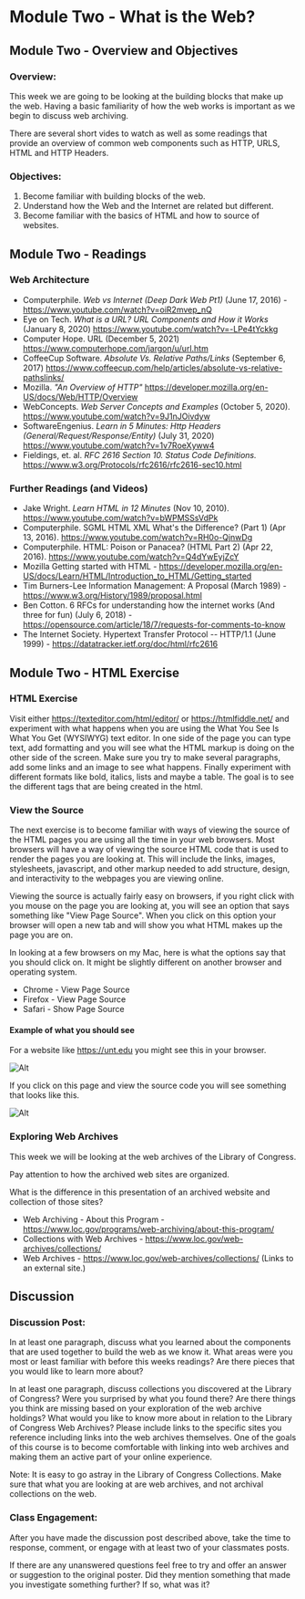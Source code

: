 # Module Two - What is the Web?

## Module Two - Overview and Objectives

### Overview: 
This week we are going to be looking at the building blocks that make up the web. Having a basic familiarity of how the web works is important as we begin to discuss web archiving. 

There are several short vides to watch as well as some readings that provide an overview of common web components such as HTTP, URLS, HTML and HTTP Headers.

### Objectives:
1. Become familiar with building blocks of the web.
2. Understand how the Web and the Internet are related but different.
3. Become familiar with the basics of HTML and how to source of websites.

## Module Two - Readings

### Web Architecture

* Computerphile. _Web vs Internet (Deep Dark Web Pt1)_ (June 17, 2016) - https://www.youtube.com/watch?v=oiR2mvep_nQ
* Eye on Tech. _What is a URL? URL Components and How it Works_ (January 8, 2020) https://www.youtube.com/watch?v=-LPe4tYckkg
* Computer Hope. URL (December 5, 2021) https://www.computerhope.com/jargon/u/url.htm
* CoffeeCup Software. _Absolute Vs. Relative Paths/Links_ (September 6, 2017) https://www.coffeecup.com/help/articles/absolute-vs-relative-pathslinks/ 
* Mozilla. _"An Overview of HTTP"_ https://developer.mozilla.org/en-US/docs/Web/HTTP/Overview 
* WebConcepts. _Web Server Concepts and Examples_ (October 5, 2020). https://www.youtube.com/watch?v=9J1nJOivdyw 
* SoftwareEngenius. _Learn in 5 Minutes: Http Headers (General/Request/Response/Entity)_ (July 31, 2020) https://www.youtube.com/watch?v=1v7RoeXyww4
* Fieldings, et. al. _RFC 2616 Section 10. Status Code Definitions._ https://www.w3.org/Protocols/rfc2616/rfc2616-sec10.html  

### Further Readings (and Videos) 

* Jake Wright. _Learn HTML in 12 Minutes_ (Nov 10, 2010). https://www.youtube.com/watch?v=bWPMSSsVdPk 
* Computerphile. SGML HTML XML What's the Difference? (Part 1) (Apr 13, 2016). https://www.youtube.com/watch?v=RH0o-QjnwDg
* Computerphile. HTML: Poison or Panacea? (HTML Part 2) (Apr 22, 2016). https://www.youtube.com/watch?v=Q4dYwEyjZcY
* Mozilla Getting started with HTML  - https://developer.mozilla.org/en-US/docs/Learn/HTML/Introduction_to_HTML/Getting_started
* Tim Burners-Lee Information Management: A Proposal (March 1989) - https://www.w3.org/History/1989/proposal.html
* Ben Cotton. 6 RFCs for understanding how the internet works (And three for fun) (July 6, 2018) - https://opensource.com/article/18/7/requests-for-comments-to-know
* The Internet Society. Hypertext Transfer Protocol -- HTTP/1.1 (June 1999) - https://datatracker.ietf.org/doc/html/rfc2616

## Module Two - HTML Exercise

### HTML Exercise

Visit either https://texteditor.com/html/editor/  or https://htmlfiddle.net/  and experiment with what happens when you are using the What You See Is What You Get (WYSIWYG) text editor.  In one side of the page you can type text, add formatting and you will see what the HTML markup is doing on the other side of the screen. Make sure you try to make several paragraphs, add some links and an image to see what happens.  Finally experiment with different formats like bold, italics, lists and maybe a table.  The goal is to see the different tags that are being created in the html. 

### View the Source
The next exercise is to become familiar with ways of viewing the source of the HTML pages you are using all the time in your web browsers.  Most browsers will have a way of viewing the source HTML code that is used to render the pages you are looking at.  This will include the links, images, stylesheets, javascript, and other markup needed to add structure, design, and interactivity to the webpages you are viewing online.  

Viewing the source is actually fairly easy on browsers, if you right click with you mouse on the page you are looking at, you will see an option that says something like "View Page Source".  When you click on this option your browser will open a new tab and will show you what HTML makes up the page you are on. 

In looking at a few browsers on my Mac, here is what the options say that you should click on. It might be slightly different on another browser and operating system. 

* Chrome - View Page Source
* Firefox - View Page Source
* Safari - Show Page Source

#### Example of what you should see
For a website like https://unt.edu you might see this in your browser. 

![Alt](images/module-02-unt-homepage.png "UNT Homepage")

If you click on this page and view the source code you will see something that looks like this. 

![Alt](images/module-02-unt-homepage-source.png "UNT Homepage Source View")

### Exploring Web Archives

This week we will be looking at the web archives of the Library of Congress. 

Pay attention to how the archived web sites are organized. 

What is the difference in this presentation of an archived website and collection of those sites?

* Web Archiving - About this Program - https://www.loc.gov/programs/web-archiving/about-this-program/ 
* Collections with Web Archives - https://www.loc.gov/web-archives/collections/ 
* Web Archives - https://www.loc.gov/web-archives/collections/ (Links to an external site.) 

## Discussion 

### Discussion Post:
In at least one paragraph, discuss what you learned about the components that are used together to build the web as we know it.  What areas were you most or least familiar with before this weeks readings? Are there pieces that you would like to learn more about?

In at least one paragraph, discuss collections you discovered at the Library of Congress? Were you surprised by what you found there? Are there things you think are missing based on your exploration of the web archive holdings? What would you like to know more about in relation to the Library of Congress Web Archives? Please include links to the specific sites you reference including links into the web archives themselves. One of the goals of this course is to become comfortable with linking into web archives and making them an active part of your online experience. 

Note: It is easy to go astray in the Library of Congress Collections.  Make sure that what you are looking at are web archives, and not archival collections on the web.  

### Class Engagement: 
After you have made the discussion post described above, take the time to response, comment, or engage with at least two of your classmates posts.  

If there are any unanswered questions feel free to try and offer an answer or suggestion to the original poster.  Did they mention something that made you investigate something further? If so, what was it? 

